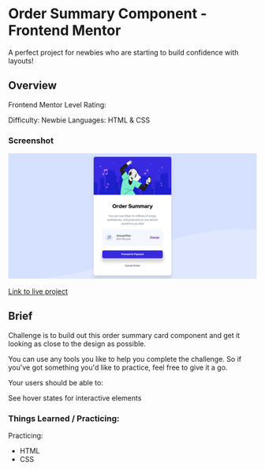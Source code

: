 # Order Summary Component - Frontend Mentor
A perfect project for newbies who are starting to build confidence with layouts!

## Overview
Frontend Mentor Level Rating:

Difficulty: Newbie
Languages: HTML & CSS

### Screenshot

![Screen cap](design/screencapture-order-summary-card33-netlify-app-2022-10-04-11_00_14.png)

[Link to live project](https://order-summary-card33.netlify.app/)

## Brief
Challenge is to build out this order summary card component and get it looking as close to the design as possible.

You can use any tools you like to help you complete the challenge. So if you've got something you'd like to practice, feel free to give it a go.

Your users should be able to:

See hover states for interactive elements


### Things Learned / Practicing:
Practicing: 
- HTML
- CSS
